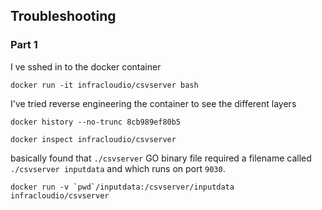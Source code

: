 ## Troubleshooting

### Part 1
I ve sshed in to the docker container

`docker run -it infracloudio/csvserver bash`

I've tried reverse engineering the container to see the different layers

`docker history --no-trunc 8cb989ef80b5`

`docker inspect infracloudio/csvserver`

basically found that `./csvserver` GO binary file required a filename called `./csvserver inputdata` and which runs on port `9030`.

```
docker run -v `pwd`/inputdata:/csvserver/inputdata infracloudio/csvserver
```

